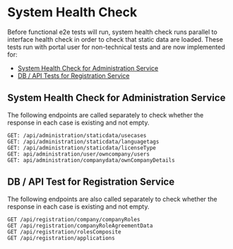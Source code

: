 ﻿# System Health Check

Before functional e2e tests will run, system health check runs parallel to interface health check in order to check that
static data are loaded.
These tests run with portal user for non-technical tests and are now implemented for:

* [System Health Check for Administration Service](#system-health-check-for-administration-service)
* [DB / API Tests for Registration Service](#db--api-test-for-registration-service)

## System Health Check for Administration Service

The following endpoints are called separately to check whether the response in each case is existing and not empty.

```
GET: /api/administration/staticdata/usecases
GET: /api/administration/staticdata/languagetags
GET: /api/administration/staticdata/licenseType
GET: api/administration/user/owncompany/users
GET: api/administration/companydata/ownCompanyDetails
```

## DB / API Test for Registration Service

The following endpoints are also called separately to check whether the response in each case is existing and not empty.

```
GET /api/registration/company/companyRoles
GET /api/registration/companyRoleAgreementData
GET /api/registration/rolesComposite
GET /api/registration/applications
```